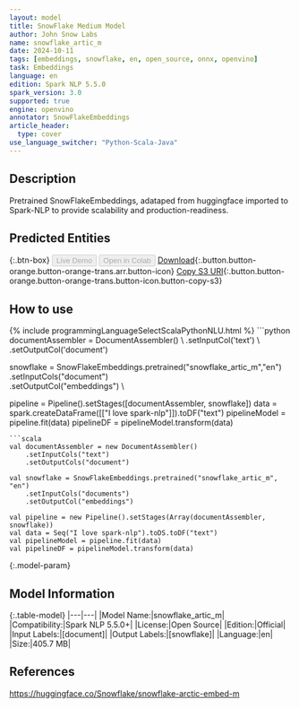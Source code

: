 ```yaml
---
layout: model
title: SnowFlake Medium Model
author: John Snow Labs
name: snowflake_artic_m
date: 2024-10-11
tags: [embeddings, snowflake, en, open_source, onnx, openvino]
task: Embeddings
language: en
edition: Spark NLP 5.5.0
spark_version: 3.0
supported: true
engine: openvino
annotator: SnowFlakeEmbeddings
article_header:
  type: cover
use_language_switcher: "Python-Scala-Java"
---
```


## Description

Pretrained SnowFlakeEmbeddings, adataped from huggingface imported to Spark-NLP to provide scalability and production-readiness.

## Predicted Entities



{:.btn-box}
<button class="button button-orange" disabled>Live Demo</button>
<button class="button button-orange" disabled>Open in Colab</button>
[Download](https://s3.amazonaws.com/auxdata.johnsnowlabs.com/public/models/snowflake_artic_m_en_5.5.0_3.0_1728683126777.zip){:.button.button-orange.button-orange-trans.arr.button-icon}
[Copy S3 URI](s3://auxdata.johnsnowlabs.com/public/models/snowflake_artic_m_en_5.5.0_3.0_1728683126777.zip){:.button.button-orange.button-orange-trans.button-icon.button-copy-s3}

## How to use



<div class="tabs-box" markdown="1">
{% include programmingLanguageSelectScalaPythonNLU.html %}
```python
documentAssembler = DocumentAssembler() \
    .setInputCol('text') \
    .setOutputCol('document')

snowflake = SnowFlakeEmbeddings.pretrained("snowflake_artic_m","en") \
    .setInputCols("document") \
    .setOutputCol("embeddings") \

pipeline = Pipeline().setStages([documentAssembler, snowflake])
data = spark.createDataFrame([["I love spark-nlp"]]).toDF("text")
pipelineModel = pipeline.fit(data)
pipelineDF = pipelineModel.transform(data)
```
```scala
val documentAssembler = new DocumentAssembler()
    .setInputCols("text")
    .setOutputCols("document")

val snowflake = SnowFlakeEmbeddings.pretrained("snowflake_artic_m", "en")
    .setInputCols("documents")
    .setOutputCol("embeddings")

val pipeline = new Pipeline().setStages(Array(documentAssembler, snowflake))
val data = Seq("I love spark-nlp").toDS.toDF("text")
val pipelineModel = pipeline.fit(data)
val pipelineDF = pipelineModel.transform(data)
```
</div>

{:.model-param}
## Model Information

{:.table-model}
|---|---|
|Model Name:|snowflake_artic_m|
|Compatibility:|Spark NLP 5.5.0+|
|License:|Open Source|
|Edition:|Official|
|Input Labels:|[document]|
|Output Labels:|[snowflake]|
|Language:|en|
|Size:|405.7 MB|

## References

https://huggingface.co/Snowflake/snowflake-arctic-embed-m